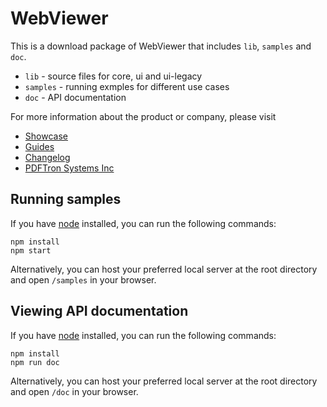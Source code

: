 # WebViewer

This is a download package of WebViewer that includes `lib`, `samples` and `doc`.

- `lib` - source files for core, ui and ui-legacy
- `samples` - running exmples for different use cases
- `doc` - API documentation

For more information about the product or company, please visit

- [Showcase](https://pdftron.com/webviewer/demo/)
- [Guides](https://pdftron.com/documentation/web/guides/)
- [Changelog](https://www.pdftron.com/documentation/web/changelog/)
- [PDFTron Systems Inc](https://pdftron.com/)

## Running samples

If you have [node](https://nodejs.org) installed, you can run the following commands:

```
npm install
npm start
```

Alternatively, you can host your preferred local server at the root directory and open `/samples` in your browser.

## Viewing API documentation

If you have [node](https://nodejs.org) installed, you can run the following commands:

```
npm install
npm run doc
```

Alternatively, you can host your preferred local server at the root directory and open `/doc` in your browser.